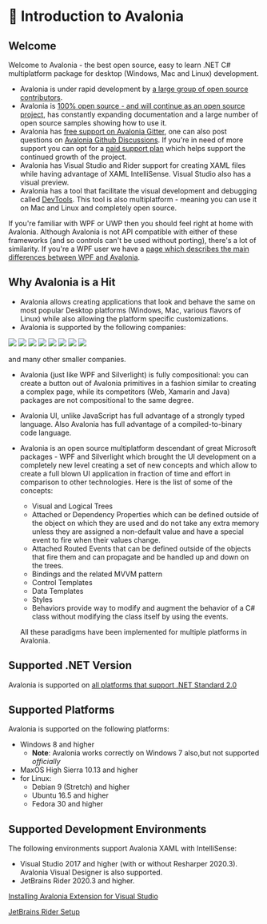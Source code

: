 # 👋 Introduction to Avalonia

## Welcome

Welcome to Avalonia - the best open source, easy to learn .NET C\# multiplatform package for desktop \(Windows, Mac and Linux\)  development.

* Avalonia is under rapid development by [a large group of open source contributors](https://github.com/AvaloniaUI/Avalonia/graphs/contributors).
* Avalonia is [100% open source - and will continue as an open source project](https://github.com/AvaloniaUI/Avalonia), has constantly expanding documentation and a large number of open source samples showing how to use it.
* Avalonia has [free support on Avalonia Gitter](https://gitter.im/AvaloniaUI/Avalonia), one can also post questions on [Avalonia Github Discussions](https://github.com/AvaloniaUI/Avalonia/discussions). If you're in need of more support you can opt for a  [paid support plan](https://avaloniaui.net/support.html) which helps support the continued growth of the project.
* Avalonia has Visual Studio and Rider support for creating XAML files while having advantage of XAML IntelliSense. Visual Studio also has a visual preview.
* Avalonia has a tool that facilitate the visual development and debugging called [DevTools](docs/getting-started/developer-tools.md). This tool is also multiplatform - meaning you can use it on Mac and Linux and completely open source.

If you're familiar with WPF or UWP then you should feel right at home with Avalonia. Although Avalonia is not API compatible with either of these frameworks \(and so controls can't be used without porting\), there's a lot of similarity. If you're a WPF user we have a [page which describes the main differences between WPF and Avalonia](misc/wpf/).


## Why Avalonia is a Hit

* Avalonia allows creating applications that look and behave the same on most popular Desktop platforms \(Windows, Mac, various flavors of Linux\) while also allowing the platform specific customizations.
* Avalonia is supported by the following companies:

[![](.gitbook/assets/se.png)](https://www.se.com/us/en/)
[![](.gitbook/assets/jblogo%20%282%29.png)](https://www.jetbrains.com/)
[![](.gitbook/assets/unitylogo.png)](https://unity.com/)
[![](.gitbook/assets/logo_thales_500.png)](https://www.thalesgroup.com/)
[![](.gitbook/assets/synergy-logo.png)](https://synergysports.com/)
[![](.gitbook/assets/gritworld-logo.png)](https://en.gritworld.com/)
[![](.gitbook/assets/wasabi-wallet-logo.svg)](https://www.wasabiwallet.io/)
[![](.gitbook/assets/mailbird-logo.png)](https://www.getmailbird.com/)

  and many other smaller companies.

* Avalonia \(just like WPF and Silverlight\) is fully compositional: you can create a button out of Avalonia primitives in a fashion similar to creating a complex page, while its competitors \(Web, Xamarin and Java\) packages are not compositional to the same degree.
* Avalonia UI, unlike JavaScript has full advantage of a strongly typed language. Also Avalonia has full advantage of a compiled-to-binary code language.
* Avalonia is an open source multiplatform descendant of great Microsoft packages - WPF and Silverlight which brought the UI development on a completely new level creating a set of new concepts and which allow to create a full blown UI application in fraction of time and effort in comparison to other technologies. Here is the list of some of the concepts:

  * Visual and Logical Trees
  * Attached or Dependency Properties which can be defined outside of the object on which they are used and do not take any extra memory unless they are assigned a non-default value and have a special event to fire when their values change.
  * Attached Routed Events that can be defined outside of the objects that fire them and can propagate and be handled up and down on the trees.
  * Bindings and the related MVVM pattern
  * Control Templates
  * Data Templates
  * Styles
  * Behaviors provide way to modify and augment the behavior of a C\# class without modifying the class itself by using the events.

  All these paradigms have been implemented for multiple platforms in Avalonia.

## Supported .NET Version

Avalonia is supported on [all platforms that support .NET Standard 2.0](https://github.com/dotnet/standard/blob/master/docs/versions/netstandard2.0.md#platform-support)

## Supported Platforms

Avalonia is supported on the following platforms:

* Windows 8 and higher
  * **Note**: Avalonia works correctly on Windows 7 also,but not supported *officially*
* MaxOS High Sierra 10.13 and higher
* for Linux:
  * Debian 9 \(Stretch\) and higher
  * Ubuntu 16.5 and higher
  * Fedora 30 and higher

## Supported Development Environments

The following environments support Avalonia XAML with IntelliSense:

* Visual Studio 2017 and higher \(with or without Resharper 2020.3\). Avalonia Visual Designer is also supported.
* JetBrains Rider 2020.3 and higher.

[Installing Avalonia Extension for Visual Studio](docs/getting-started/ide-support/README.md)

[JetBrains Rider Setup](docs/getting-started/ide-support/jetbrains-rider-setup.md)
